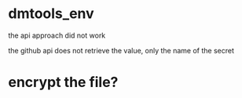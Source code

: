 # dmtools_env

the api approach did not work

the github api does not retrieve the value, only the name of the secret

# encrypt the file?

